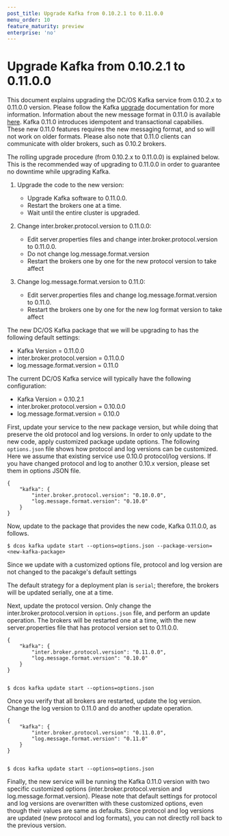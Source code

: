 ```yaml
---
post_title: Upgrade Kafka from 0.10.2.1 to 0.11.0.0
menu_order: 10
feature_maturity: preview
enterprise: 'no'
---
```


# Upgrade Kafka from 0.10.2.1 to 0.11.0.0

This document explains upgrading the DC/OS Kafka service from 0.10.2.x to 0.11.0.0 version. Please follow the Kafka [upgrade](https://kafka.apache.org/documentation/#upgrade) documentation for more information. Information about the new message format in 0.11.0 is available [here](https://kafka.apache.org/documentation/#upgrade_11_message_format). Kafka 0.11.0 introduces idempotent and transactional capabilies. These new 0.11.0 features requires the new messaging format, and so will not work on older formats. Please also note that 0.11.0 clients can communicate with older brokers, such as 0.10.2 brokers.  

The rolling upgrade procedure (from 0.10.2.x to 0.11.0.0) is explained below. This is the recommended way of upgrading to 0.11.0.0 in order to guarantee no downtime while upgrading Kafka.


1. Upgrade the code to the new version:
   * Upgrade Kafka software to 0.11.0.0.
   * Restart the brokers one at a time.    
   * Wait until the entire cluster is upgraded.

2. Change inter.broker.protocol.version to 0.11.0.0:

   * Edit server.properties files and change inter.broker.protocol.version to 0.11.0.0.
   * Do not change log.message.format.version
   * Restart the brokers one by one for the new protocol version to take affect

3. Change log.message.format.version to 0.11.0:

   * Edit server.properties files and change log.message.format.version to 0.11.0.
   * Restart the brokers one by one for the new log format version to take affect



The new DC/OS Kafka package that we will be upgrading to has the following default settings:

* Kafka Version = 0.11.0.0
* inter.broker.protocol.version = 0.11.0.0
* log.message.format.version = 0.11.0

The current DC/OS Kafka service will typically have the following configuration:

* Kafka Version = 0.10.2.1
* inter.broker.protocol.version = 0.10.0.0
* log.message.format.version = 0.10.0


First, update your service to the new package version, but while doing that preserve the old protocol and log versions. In order to only update to the new code, apply customized package update options. The following `options.json` file shows how protocol and log versions can be customized. Here we assume that existing service use 0.10.0 protocol/log versions. If you have changed protocol and log to another 0.10.x version, please set them in options JSON file.
   
    {
        "kafka": {
            "inter.broker.protocol.version": "0.10.0.0",
            "log.message.format.version": "0.10.0"
        }
    }

Now, update to the package that provides the new code, Kafka 0.11.0.0, as follows. 

    $ dcos kafka update start --options=options.json --package-version=<new-kafka-package>

Since we update with a customized options file, protocol and log version are not changed to the pacakge's default settings 

The default strategy for a deployment plan is `serial`; therefore, the brokers will be updated serially, one at a time.


Next, update the protocol version. Only change the inter.broker.protocol.version in `options.json` file, and perform an update operation. The brokers will be restarted one at a time, with the new server.properties file that has protocol version set to 0.11.0.0. 
    
    {
        "kafka": {
            "inter.broker.protocol.version": "0.11.0.0",
            "log.message.format.version": "0.10.0"
        }
    }
    
   
    $ dcos kafka update start --options=options.json 
    
Once you verify that all brokers are restarted, update the log version. Change the log version to 0.11.0 and do another update operation. 
   
    {
        "kafka": {
            "inter.broker.protocol.version": "0.11.0.0",
            "log.message.format.version": "0.11.0"
        }
    }
    
   
    $ dcos kafka update start --options=options.json
    
    
Finally, the new service will be running the Kafka 0.11.0 version with two specific customized options (inter.broker.protocol.version and log.message.format.version). Please note that default settings for protocol and log versions are overwritten with these customized options, even though  their values are same as defaults. Since protocol and log versions are updated (new protocol and log formats), you can not directly roll back to the previous version.
    
    
    
